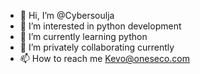 - 👋 Hi, I’m @Cybersoulja
- 👀 I’m interested in python development
- 🌱 I’m currently learning python
- 💞️ I’m privately collaborating currently
- 📫 How to reach me Kevo@oneseco.com

<!---
Cybersoulja/Cybersoulja is a ✨ special ✨ repository because its `README.md` (this file) appears on your GitHub profile.
You can click the Preview link to take a look at your changes.
--->
